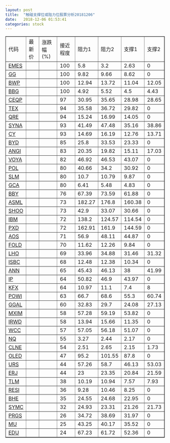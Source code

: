 ```yaml
---
layout: post
title:  "触碰支撑位或阻力位股票分析20181206"
date:   2018-12-06 01:53:41
categories: stock
---
```

<script type="text/javascript">
var stockList = []
stockList.push('gb_emes');
stockList.push('gb_gg');
stockList.push('gb_bwp');
stockList.push('gb_bbg');
stockList.push('gb_ceqp');
stockList.push('gb_tex');
stockList.push('gb_qre');
stockList.push('gb_syna');
stockList.push('gb_cy');
stockList.push('gb_byd');
stockList.push('gb_angi');
stockList.push('gb_voya');
stockList.push('gb_pol');
stockList.push('gb_slm');
stockList.push('gb_gca');
stockList.push('gb_bby');
stockList.push('gb_asml');
stockList.push('gb_shoo');
stockList.push('gb_ibm');
stockList.push('gb_pxd');
stockList.push('gb_aos');
stockList.push('gb_fold');
stockList.push('gb_lho');
stockList.push('gb_isbc');
stockList.push('gb_ann');
stockList.push('gb_ip');
stockList.push('gb_kfx');
stockList.push('gb_powi');
stockList.push('gb_ggal');
stockList.push('gb_mxim');
stockList.push('gb_irwd');
stockList.push('gb_wcc');
stockList.push('gb_nq');
stockList.push('gb_clne');
stockList.push('gb_oled');
stockList.push('gb_urs');
stockList.push('gb_erj');
stockList.push('gb_tlm');
stockList.push('gb_resi');
stockList.push('gb_bhe');
stockList.push('gb_symc');
stockList.push('gb_prgs');
stockList.push('gb_mu');
stockList.push('gb_edu');
</script>
<table border="1">
 <tr>
 <td>代码</td>
 <td>最新价</td>
 <td>涨跌幅(%)</td>
 <td>接近程度</td>
 <td>阻力1</td>
 <td>阻力2</td>
 <td>支撑1</td>
 <td>支撑2</td>
</tr>
  <tr id="emes" class="green">
  <td><a href="http://stock.finance.sina.com.cn/usstock/quotes/EMES.html" target="_blank">EMES</a></td><td></td><td></td><td>100</td><td>5.8</td><td>3.2</td><td>2.63</td><td>0</td></tr>
  <tr id="gg" class="red">
  <td><a href="http://stock.finance.sina.com.cn/usstock/quotes/GG.html" target="_blank">GG</a></td><td></td><td></td><td>100</td><td>9.82</td><td>9.66</td><td>8.62</td><td>0</td></tr>
  <tr id="bwp" class="green">
  <td><a href="http://stock.finance.sina.com.cn/usstock/quotes/BWP.html" target="_blank">BWP</a></td><td></td><td></td><td>100</td><td>12.94</td><td>13.72</td><td>11.04</td><td>12.05</td></tr>
  <tr id="bbg" class="red">
  <td><a href="http://stock.finance.sina.com.cn/usstock/quotes/BBG.html" target="_blank">BBG</a></td><td></td><td></td><td>100</td><td>4.92</td><td>5.52</td><td>4.5</td><td>4.43</td></tr>
  <tr id="ceqp" class="red">
  <td><a href="http://stock.finance.sina.com.cn/usstock/quotes/CEQP.html" target="_blank">CEQP</a></td><td></td><td></td><td>97</td><td>30.95</td><td>35.65</td><td>28.98</td><td>28.65</td></tr>
  <tr id="tex" class="green">
  <td><a href="http://stock.finance.sina.com.cn/usstock/quotes/TEX.html" target="_blank">TEX</a></td><td></td><td></td><td>94</td><td>35.58</td><td>36.72</td><td>29.82</td><td>0</td></tr>
  <tr id="qre" class="red">
  <td><a href="http://stock.finance.sina.com.cn/usstock/quotes/QRE.html" target="_blank">QRE</a></td><td></td><td></td><td>94</td><td>15.24</td><td>16.99</td><td>14.05</td><td>0</td></tr>
  <tr id="syna" class="green">
  <td><a href="http://stock.finance.sina.com.cn/usstock/quotes/SYNA.html" target="_blank">SYNA</a></td><td></td><td></td><td>93</td><td>41.49</td><td>47.48</td><td>35.16</td><td>38.86</td></tr>
  <tr id="cy" class="green">
  <td><a href="http://stock.finance.sina.com.cn/usstock/quotes/CY.html" target="_blank">CY</a></td><td></td><td></td><td>93</td><td>14.69</td><td>16.19</td><td>12.76</td><td>13.71</td></tr>
  <tr id="byd" class="red">
  <td><a href="http://stock.finance.sina.com.cn/usstock/quotes/BYD.html" target="_blank">BYD</a></td><td></td><td></td><td>85</td><td>25.8</td><td>33.53</td><td>23.33</td><td>0</td></tr>
  <tr id="angi" class="green">
  <td><a href="http://stock.finance.sina.com.cn/usstock/quotes/ANGI.html" target="_blank">ANGI</a></td><td></td><td></td><td>83</td><td>20.35</td><td>19.82</td><td>15.11</td><td>17.03</td></tr>
  <tr id="voya" class="green">
  <td><a href="http://stock.finance.sina.com.cn/usstock/quotes/VOYA.html" target="_blank">VOYA</a></td><td></td><td></td><td>82</td><td>46.92</td><td>46.53</td><td>43.07</td><td>0</td></tr>
  <tr id="pol" class="red">
  <td><a href="http://stock.finance.sina.com.cn/usstock/quotes/POL.html" target="_blank">POL</a></td><td></td><td></td><td>80</td><td>40.66</td><td>34.2</td><td>30.92</td><td>0</td></tr>
  <tr id="slm" class="green">
  <td><a href="http://stock.finance.sina.com.cn/usstock/quotes/SLM.html" target="_blank">SLM</a></td><td></td><td></td><td>80</td><td>10.7</td><td>10.79</td><td>9.87</td><td>0</td></tr>
  <tr id="gca" class="green">
  <td><a href="http://stock.finance.sina.com.cn/usstock/quotes/GCA.html" target="_blank">GCA</a></td><td></td><td></td><td>80</td><td>6.41</td><td>5.48</td><td>4.83</td><td>0</td></tr>
  <tr id="bby" class="green">
  <td><a href="http://stock.finance.sina.com.cn/usstock/quotes/BBY.html" target="_blank">BBY</a></td><td></td><td></td><td>76</td><td>67.39</td><td>73.59</td><td>61.88</td><td>0</td></tr>
  <tr id="asml" class="red">
  <td><a href="http://stock.finance.sina.com.cn/usstock/quotes/ASML.html" target="_blank">ASML</a></td><td></td><td></td><td>73</td><td>182.27</td><td>176.8</td><td>160.38</td><td>0</td></tr>
  <tr id="shoo" class="red">
  <td><a href="http://stock.finance.sina.com.cn/usstock/quotes/SHOO.html" target="_blank">SHOO</a></td><td></td><td></td><td>73</td><td>42.9</td><td>33.07</td><td>30.66</td><td>0</td></tr>
  <tr id="ibm" class="red">
  <td><a href="http://stock.finance.sina.com.cn/usstock/quotes/IBM.html" target="_blank">IBM</a></td><td></td><td></td><td>72</td><td>138.2</td><td>124.57</td><td>114.54</td><td>0</td></tr>
  <tr id="pxd" class="green">
  <td><a href="http://stock.finance.sina.com.cn/usstock/quotes/PXD.html" target="_blank">PXD</a></td><td></td><td></td><td>72</td><td>162.91</td><td>161.9</td><td>144.59</td><td>0</td></tr>
  <tr id="aos" class="red">
  <td><a href="http://stock.finance.sina.com.cn/usstock/quotes/AOS.html" target="_blank">AOS</a></td><td></td><td></td><td>71</td><td>56.9</td><td>48.11</td><td>44.87</td><td>0</td></tr>
  <tr id="fold" class="green">
  <td><a href="http://stock.finance.sina.com.cn/usstock/quotes/FOLD.html" target="_blank">FOLD</a></td><td></td><td></td><td>70</td><td>11.62</td><td>12.26</td><td>9.84</td><td>0</td></tr>
  <tr id="lho" class="green">
  <td><a href="http://stock.finance.sina.com.cn/usstock/quotes/LHO.html" target="_blank">LHO</a></td><td></td><td></td><td>69</td><td>33.96</td><td>34.88</td><td>31.46</td><td>31.32</td></tr>
  <tr id="isbc" class="red">
  <td><a href="http://stock.finance.sina.com.cn/usstock/quotes/ISBC.html" target="_blank">ISBC</a></td><td></td><td></td><td>68</td><td>12.48</td><td>12.38</td><td>10.34</td><td>0</td></tr>
  <tr id="ann" class="red">
  <td><a href="http://stock.finance.sina.com.cn/usstock/quotes/ANN.html" target="_blank">ANN</a></td><td></td><td></td><td>65</td><td>45.43</td><td>46.13</td><td>38</td><td>41.99</td></tr>
  <tr id="ip" class="red">
  <td><a href="http://stock.finance.sina.com.cn/usstock/quotes/IP.html" target="_blank">IP</a></td><td></td><td></td><td>64</td><td>50.82</td><td>46.9</td><td>43.97</td><td>0</td></tr>
  <tr id="kfx" class="green">
  <td><a href="http://stock.finance.sina.com.cn/usstock/quotes/KFX.html" target="_blank">KFX</a></td><td></td><td></td><td>64</td><td>10.97</td><td>11.1</td><td>7.4</td><td>8</td></tr>
  <tr id="powi" class="green">
  <td><a href="http://stock.finance.sina.com.cn/usstock/quotes/POWI.html" target="_blank">POWI</a></td><td></td><td></td><td>63</td><td>66.7</td><td>68.6</td><td>55.3</td><td>60.74</td></tr>
  <tr id="ggal" class="green">
  <td><a href="http://stock.finance.sina.com.cn/usstock/quotes/GGAL.html" target="_blank">GGAL</a></td><td></td><td></td><td>60</td><td>32.83</td><td>29.7</td><td>24.08</td><td>27.13</td></tr>
  <tr id="mxim" class="red">
  <td><a href="http://stock.finance.sina.com.cn/usstock/quotes/MXIM.html" target="_blank">MXIM</a></td><td></td><td></td><td>58</td><td>57.28</td><td>59.19</td><td>53.82</td><td>0</td></tr>
  <tr id="irwd" class="red">
  <td><a href="http://stock.finance.sina.com.cn/usstock/quotes/IRWD.html" target="_blank">IRWD</a></td><td></td><td></td><td>58</td><td>13.94</td><td>15.66</td><td>11.35</td><td>0</td></tr>
  <tr id="wcc" class="green">
  <td><a href="http://stock.finance.sina.com.cn/usstock/quotes/WCC.html" target="_blank">WCC</a></td><td></td><td></td><td>57</td><td>57.05</td><td>56.18</td><td>51.07</td><td>0</td></tr>
  <tr id="nq" class="green">
  <td><a href="http://stock.finance.sina.com.cn/usstock/quotes/NQ.html" target="_blank">NQ</a></td><td></td><td></td><td>55</td><td>3.27</td><td>2.44</td><td>2.17</td><td>0</td></tr>
  <tr id="clne" class="green">
  <td><a href="http://stock.finance.sina.com.cn/usstock/quotes/CLNE.html" target="_blank">CLNE</a></td><td></td><td></td><td>54</td><td>2.51</td><td>2.65</td><td>2.15</td><td>1.73</td></tr>
  <tr id="oled" class="red">
  <td><a href="http://stock.finance.sina.com.cn/usstock/quotes/OLED.html" target="_blank">OLED</a></td><td></td><td></td><td>47</td><td>95.2</td><td>101.55</td><td>87.8</td><td>0</td></tr>
  <tr id="urs" class="green">
  <td><a href="http://stock.finance.sina.com.cn/usstock/quotes/URS.html" target="_blank">URS</a></td><td></td><td></td><td>44</td><td>57.26</td><td>58.7</td><td>46.13</td><td>53.03</td></tr>
  <tr id="erj" class="red">
  <td><a href="http://stock.finance.sina.com.cn/usstock/quotes/ERJ.html" target="_blank">ERJ</a></td><td></td><td></td><td>44</td><td>23</td><td>23.35</td><td>20.84</td><td>21.59</td></tr>
  <tr id="tlm" class="green">
  <td><a href="http://stock.finance.sina.com.cn/usstock/quotes/TLM.html" target="_blank">TLM</a></td><td></td><td></td><td>38</td><td>10.19</td><td>10.94</td><td>7.57</td><td>7.93</td></tr>
  <tr id="resi" class="green">
  <td><a href="http://stock.finance.sina.com.cn/usstock/quotes/RESI.html" target="_blank">RESI</a></td><td></td><td></td><td>36</td><td>9.28</td><td>10.46</td><td>8.25</td><td>0</td></tr>
  <tr id="bhe" class="green">
  <td><a href="http://stock.finance.sina.com.cn/usstock/quotes/BHE.html" target="_blank">BHE</a></td><td></td><td></td><td>35</td><td>24.55</td><td>24.68</td><td>22.95</td><td>0</td></tr>
  <tr id="symc" class="green">
  <td><a href="http://stock.finance.sina.com.cn/usstock/quotes/SYMC.html" target="_blank">SYMC</a></td><td></td><td></td><td>32</td><td>24.93</td><td>23.31</td><td>21.26</td><td>21.73</td></tr>
  <tr id="prgs" class="red">
  <td><a href="http://stock.finance.sina.com.cn/usstock/quotes/PRGS.html" target="_blank">PRGS</a></td><td></td><td></td><td>26</td><td>34.72</td><td>38.69</td><td>31.97</td><td>0</td></tr>
  <tr id="mu" class="red">
  <td><a href="http://stock.finance.sina.com.cn/usstock/quotes/MU.html" target="_blank">MU</a></td><td></td><td></td><td>25</td><td>43.25</td><td>40.17</td><td>35.52</td><td>0</td></tr>
  <tr id="edu" class="red">
  <td><a href="http://stock.finance.sina.com.cn/usstock/quotes/EDU.html" target="_blank">EDU</a></td><td></td><td></td><td>24</td><td>67.23</td><td>61.72</td><td>52.36</td><td>0</td></tr>
</table>

